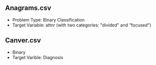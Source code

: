 ## Anagrams.csv
- Problem Type: Binary Classification
- Target Variable: attnr (with two categories: "divided" and "focused")

## Canver.csv
- Binary
- Target Varible: Diagnosis


